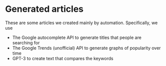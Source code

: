 # Generated articles

These are some articles we created mainly by automation. Specifically, we use 

- The Google autocomplete API to generate titles that people are searching for
- The Google Trends (unofficial) API to generate graphs of popularity over time
- GPT-3 to create text that compares the keywords


